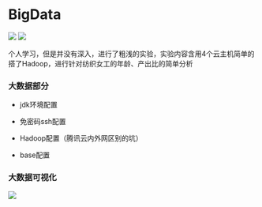 
# BigData
![](https://img.shields.io/badge/%E5%A4%A7%E6%95%B0%E6%8D%AE-teacher%20%7C%20me%20%20%7C%20books-brightgreen.svg)
![](https://img.shields.io/badge/BigData-teacher%20%7C%20me%20%20%7C%20books-orange.svg)


个人学习，但是并没有深入，进行了粗浅的实验，实验内容含用4个云主机简单的搭了Hadoop，进行针对纺织女工的年龄、产出比的简单分析

###  大数据部分

-  jdk环境配置

-  免密码ssh配置

-  Hadoop配置（腾讯云内外网区别的坑）

-  base配置

    

### 大数据可视化

![](http://7xl4c6.com1.z0.glb.clouddn.com/FmRwFvppIrdw-AiJiJk3PRxB2jaA)


          
             
